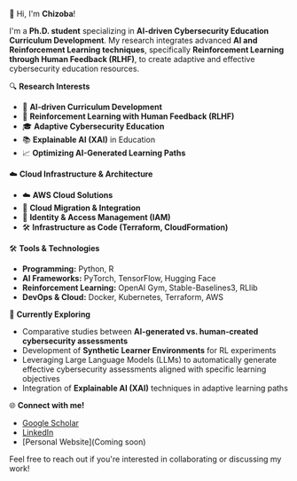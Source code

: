 👋 Hi, I'm **Chizoba**!

I'm a **Ph.D. student** specializing in **AI-driven Cybersecurity Education Curriculum Development**. My research integrates advanced **AI and Reinforcement Learning techniques**, specifically **Reinforcement Learning through Human Feedback (RLHF)**, to create adaptive and effective cybersecurity education resources.

🔍 **Research Interests**
- 🤖 **AI-driven Curriculum Development**
- 🧠 **Reinforcement Learning with Human Feedback (RLHF)**
- 🎓 **Adaptive Cybersecurity Education**
- 📚 **Explainable AI (XAI)** in Education
- 📈 **Optimizing AI-Generated Learning Paths**

☁️ **Cloud Infrastructure & Architecture**
- ☁️ **AWS Cloud Solutions**
- 🚀 **Cloud Migration & Integration**
- 🔐 **Identity & Access Management (IAM)**
- 🛠️ **Infrastructure as Code (Terraform, CloudFormation)**

🛠️ **Tools & Technologies**
- **Programming:** Python, R
- **AI Frameworks:** PyTorch, TensorFlow, Hugging Face
- **Reinforcement Learning:** OpenAI Gym, Stable-Baselines3, RLlib
- **DevOps & Cloud:** Docker, Kubernetes, Terraform, AWS

📖 **Currently Exploring**
- Comparative studies between **AI-generated vs. human-created cybersecurity assessments**
- Development of **Synthetic Learner Environments** for RL experiments
- Leveraging Large Language Models (LLMs) to automatically generate effective cybersecurity assessments aligned with specific learning objectives
- Integration of **Explainable AI (XAI)** techniques in adaptive learning paths

🌐 **Connect with me!**
- [Google Scholar](https://scholar.google.com/citations?user=bj676GkAAAAJ&hl=en)
- [LinkedIn](https://www.linkedin.com/in/chizoba-ubah/)
- [Personal Website](Coming soon)

Feel free to reach out if you're interested in collaborating or discussing my work!
